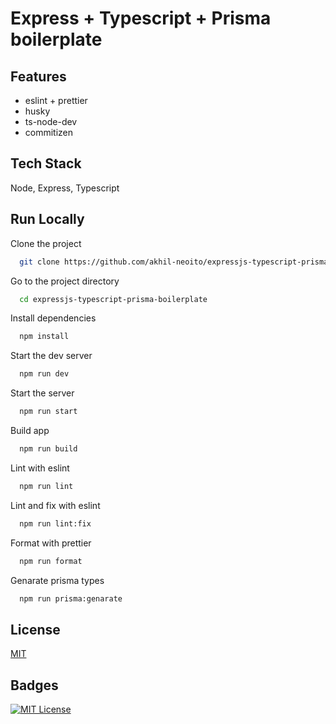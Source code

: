 # Express + Typescript + Prisma boilerplate
## Features

- eslint + prettier
- husky
- ts-node-dev
- commitizen


## Tech Stack

Node, Express, Typescript


## Run Locally

Clone the project

```bash
  git clone https://github.com/akhil-neoito/expressjs-typescript-prisma-boilerplate.git
```

Go to the project directory

```bash
  cd expressjs-typescript-prisma-boilerplate
```

Install dependencies

```bash
  npm install
```

Start the dev server

```bash
  npm run dev
```

Start the server

```bash
  npm run start
```

Build app

```bash
  npm run build
```

Lint with eslint

```bash
  npm run lint
```

Lint and fix with eslint

```bash
  npm run lint:fix
```

Format with prettier

```bash
  npm run format
```

Genarate prisma types

```bash
  npm run prisma:genarate
```

## License

[MIT](https://choosealicense.com/licenses/mit/)


## Badges

[![MIT License](https://img.shields.io/badge/License-MIT-green.svg)](https://choosealicense.com/licenses/mit/)

